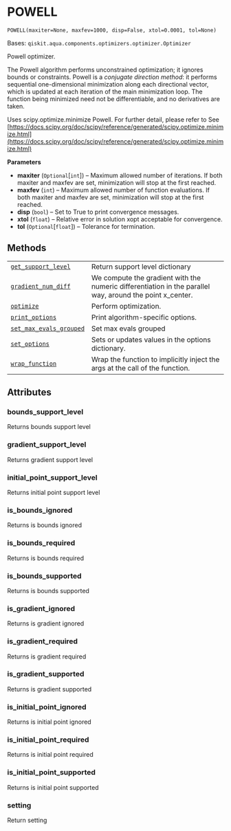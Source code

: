 # POWELL

<span id="undefined" />

`POWELL(maxiter=None, maxfev=1000, disp=False, xtol=0.0001, tol=None)`

Bases: `qiskit.aqua.components.optimizers.optimizer.Optimizer`

Powell optimizer.

The Powell algorithm performs unconstrained optimization; it ignores bounds or constraints. Powell is a *conjugate direction method*: it performs sequential one-dimensional minimization along each directional vector, which is updated at each iteration of the main minimization loop. The function being minimized need not be differentiable, and no derivatives are taken.

Uses scipy.optimize.minimize Powell. For further detail, please refer to See [https://docs.scipy.org/doc/scipy/reference/generated/scipy.optimize.minimize.html](https://docs.scipy.org/doc/scipy/reference/generated/scipy.optimize.minimize.html)

**Parameters**

*   **maxiter** (`Optional`\[`int`]) – Maximum allowed number of iterations. If both maxiter and maxfev are set, minimization will stop at the first reached.
*   **maxfev** (`int`) – Maximum allowed number of function evaluations. If both maxiter and maxfev are set, minimization will stop at the first reached.
*   **disp** (`bool`) – Set to True to print convergence messages.
*   **xtol** (`float`) – Relative error in solution xopt acceptable for convergence.
*   **tol** (`Optional`\[`float`]) – Tolerance for termination.

## Methods

|                                                                                                                                                                                                                           |                                                                                                           |
| ------------------------------------------------------------------------------------------------------------------------------------------------------------------------------------------------------------------------- | --------------------------------------------------------------------------------------------------------- |
| [`get_support_level`](qiskit.aqua.components.optimizers.POWELL.get_support_level#qiskit.aqua.components.optimizers.POWELL.get_support_level "qiskit.aqua.components.optimizers.POWELL.get_support_level")                 | Return support level dictionary                                                                           |
| [`gradient_num_diff`](qiskit.aqua.components.optimizers.POWELL.gradient_num_diff#qiskit.aqua.components.optimizers.POWELL.gradient_num_diff "qiskit.aqua.components.optimizers.POWELL.gradient_num_diff")                 | We compute the gradient with the numeric differentiation in the parallel way, around the point x\_center. |
| [`optimize`](qiskit.aqua.components.optimizers.POWELL.optimize#qiskit.aqua.components.optimizers.POWELL.optimize "qiskit.aqua.components.optimizers.POWELL.optimize")                                                     | Perform optimization.                                                                                     |
| [`print_options`](qiskit.aqua.components.optimizers.POWELL.print_options#qiskit.aqua.components.optimizers.POWELL.print_options "qiskit.aqua.components.optimizers.POWELL.print_options")                                 | Print algorithm-specific options.                                                                         |
| [`set_max_evals_grouped`](qiskit.aqua.components.optimizers.POWELL.set_max_evals_grouped#qiskit.aqua.components.optimizers.POWELL.set_max_evals_grouped "qiskit.aqua.components.optimizers.POWELL.set_max_evals_grouped") | Set max evals grouped                                                                                     |
| [`set_options`](qiskit.aqua.components.optimizers.POWELL.set_options#qiskit.aqua.components.optimizers.POWELL.set_options "qiskit.aqua.components.optimizers.POWELL.set_options")                                         | Sets or updates values in the options dictionary.                                                         |
| [`wrap_function`](qiskit.aqua.components.optimizers.POWELL.wrap_function#qiskit.aqua.components.optimizers.POWELL.wrap_function "qiskit.aqua.components.optimizers.POWELL.wrap_function")                                 | Wrap the function to implicitly inject the args at the call of the function.                              |

## Attributes

<span id="undefined" />

### bounds\_support\_level

Returns bounds support level

<span id="undefined" />

### gradient\_support\_level

Returns gradient support level

<span id="undefined" />

### initial\_point\_support\_level

Returns initial point support level

<span id="undefined" />

### is\_bounds\_ignored

Returns is bounds ignored

<span id="undefined" />

### is\_bounds\_required

Returns is bounds required

<span id="undefined" />

### is\_bounds\_supported

Returns is bounds supported

<span id="undefined" />

### is\_gradient\_ignored

Returns is gradient ignored

<span id="undefined" />

### is\_gradient\_required

Returns is gradient required

<span id="undefined" />

### is\_gradient\_supported

Returns is gradient supported

<span id="undefined" />

### is\_initial\_point\_ignored

Returns is initial point ignored

<span id="undefined" />

### is\_initial\_point\_required

Returns is initial point required

<span id="undefined" />

### is\_initial\_point\_supported

Returns is initial point supported

<span id="undefined" />

### setting

Return setting

